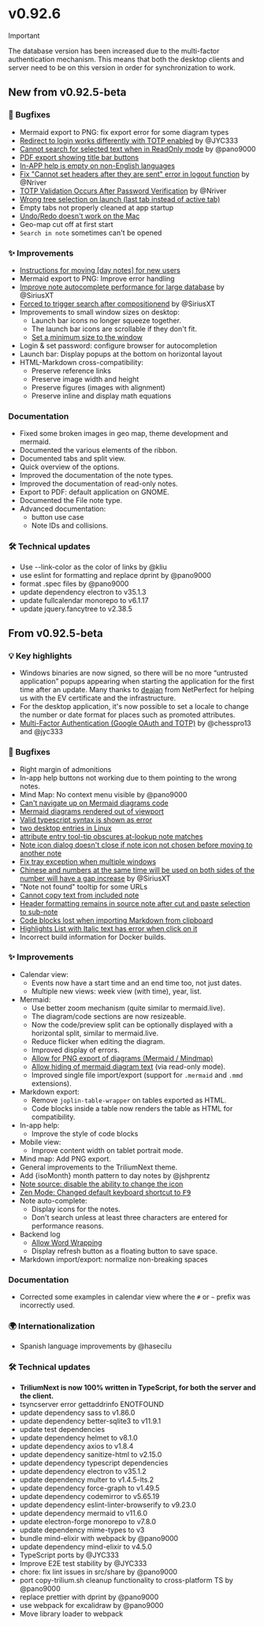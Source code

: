 # v0.92.6
> [!IMPORTANT]
> The database version has been increased due to the multi-factor authentication mechanism. This means that both the desktop clients and server need to be on this version in order for synchronization to work.

## New from v0.92.5-beta

### 🐞 Bugfixes

*   Mermaid export to PNG: fix export error for some diagram types
*   [Redirect to login works differently with TOTP enabled](https://github.com/TriliumNext/Notes/issues/1580) by @JYC333
*   [Cannot search for selected text when in ReadOnly mode](https://github.com/TriliumNext/Notes/issues/543) by @pano9000
*   [PDF export showing title bar buttons](https://github.com/TriliumNext/Notes/issues/1587)
*   [In-APP help is empty on non-English languages](https://github.com/TriliumNext/Notes/issues/1600#issuecomment-2772337007)
*   [Fix "Cannot set headers after they are sent" error in logout function](https://github.com/TriliumNext/Notes/pull/1595) by @Nriver
*   [TOTP Validation Occurs After Password Verification](https://github.com/TriliumNext/Notes/issues/1596) by @Nriver
*   [Wrong tree selection on launch (last tab instead of active tab)](https://github.com/TriliumNext/Notes/issues/1193)
*   Empty tabs not properly cleaned at app startup
*   [Undo/Redo doesn't work on the Mac](https://github.com/TriliumNext/Notes/issues/1538)
*   Geo-map cut off at first start
*   `Search in note` sometimes can't be opened

### ✨ Improvements

*   [Instructions for moving \[day notes\] for new users](https://github.com/TriliumNext/Notes/issues/46)
*   Mermaid export to PNG: Improve error handling
*   [Improve note autocomplete performance for large database](https://github.com/TriliumNext/Notes/pull/1589) by @SiriusXT
*   [Forced to trigger search after compositionend](https://github.com/TriliumNext/Notes/pull/1598/commits) by @SiriusXT
*   Improvements to small window sizes on desktop:
    *   Launch bar icons no longer squeeze together.
    *   The launch bar icons are scrollable if they don't fit.
    *   [Set a minimum size to the window](https://github.com/TriliumNext/Notes/issues/994)
*   Login & set password: configure browser for autocompletion
*   Launch bar: Display popups at the bottom on horizontal layout
*   HTML-Markdown cross-compatibility:
    *   Preserve reference links
    *   Preserve image width and height
    *   Preserve figures (images with alignment)
    *   Preserve inline and display math equations

### Documentation

*   Fixed some broken images in geo map, theme development and mermaid.
*   Documented the various elements of the ribbon.
*   Documented tabs and split view.
*   Quick overview of the options.
*   Improved the documentation of the note types.
*   Improved the documentation of read-only notes.
*   Export to PDF: default application on GNOME.
*   Documented the File note type.
*   Advanced documentation:
    *   button use case
    *   Note IDs and collisions.

### 🛠️ Technical updates

*   Use --link-color as the color of links by @kliu
*   use eslint for formatting and replace dprint by @pano9000
*   format .spec files by @pano9000
*   update dependency electron to v35.1.3
*   update fullcalendar monorepo to v6.1.17
*   update jquery.fancytree to v2.38.5

## From v0.92.5-beta

### 💡 Key highlights

*   Windows binaries are now signed, so there will be no more “untrusted application” popups appearing when starting the application for the first time after an update. Many thanks to [deajan](https://github.com/deajan) from NetPerfect for helping us with the EV certificate and the infrastructure.
*   For the desktop application, it's now possible to set a locale to change the number or date format for places such as promoted attributes.
*   [Multi-Factor Authentication (Google OAuth and TOTP)](https://github.com/TriliumNext/Notes/pull/401) by @chesspro13 and @jyc333

### 🐞 Bugfixes

*   Right margin of admonitions
*   In-app help buttons not working due to them pointing to the wrong notes.
*   Mind Map: No context menu visible by @pano9000
*   [Can't navigate up on Mermaid diagrams code](https://github.com/TriliumNext/Notes/issues/282)
*   [Mermaid diagrams rendered out of viewport](https://github.com/TriliumNext/Notes/issues/474)
*   [Valid typescript syntax is shown as error](https://github.com/TriliumNext/Notes/issues/1503)
*   [two desktop entries in Linux](https://github.com/TriliumNext/Notes/issues/1488)
*   [attribute entry tool-tip obscures at-lookup note matches](https://github.com/TriliumNext/Notes/issues/844)
*   [Note icon dialog doesn't close if note icon not chosen before moving to another note](https://github.com/TriliumNext/Notes/issues/964)
*   [Fix tray exception when multiple windows](https://github.com/TriliumNext/Notes/pull/1487)
*   [Chinese and numbers at the same time will be used on both sides of the number will have a gap increase](https://github.com/TriliumNext/Notes/issues/1327) by @SiriusXT
*   "Note not found" tooltip for some URLs
*   [Cannot copy text from included note](https://github.com/TriliumNext/Notes/issues/588)
*   [Header formatting remains in source note after cut and paste selection to sub-note](https://github.com/TriliumNext/Notes/issues/687)
*   [Code blocks lost when importing Markdown from clipboard](https://github.com/TriliumNext/Notes/issues/1530)
*   [Highlights List with Italic text has error when click on it](https://github.com/TriliumNext/Notes/issues/1555)
*   Incorrect build information for Docker builds.

### ✨ Improvements

*   Calendar view:
    *   Events now have a start time and an end time too, not just dates.
    *   Multiple new views: week view (with time), year, list.
*   Mermaid:
    *   Use better zoom mechanism (quite similar to mermaid.live).
    *   The diagram/code sections are now resizeable.
    *   Now the code/preview split can be optionally displayed with a horizontal split, similar to mermaid.live.
    *   Reduce flicker when editing the diagram.
    *   Improved display of errors.
    *   [Allow for PNG export of diagrams (Mermaid / Mindmap)](https://github.com/TriliumNext/Notes/issues/536)
    *   [Allow hiding of mermaid diagram text](https://github.com/TriliumNext/Notes/issues/922) (via read-only mode).
    *   Improved single file import/export (support for `.mermaid` and `.mmd` extensions).
*   Markdown export:
    *   Remove `joplin-table-wrapper` on tables exported as HTML.
    *   Code blocks inside a table now renders the table as HTML for compatibility.
*   In-app help:
    *   Improve the style of code blocks
*   Mobile view:
    *   Improve content width on tablet portrait mode.
*   Mind map: Add PNG export.
*   General improvements to the TriliumNext theme.
*   Add {isoMonth} month pattern to day notes by @jshprentz
*   [Note source: disable the ability to change the icon](https://github.com/TriliumNext/Notes/issues/1377)
*   [Zen Mode: Changed default keyboard shortcut to <kbd>F9</kbd>](https://github.com/TriliumNext/Notes/issues/1372)
*   Note auto-complete:
    *   Display icons for the notes.
    *   Don't search unless at least three characters are entered for performance reasons.
*   Backend log
    *   [Allow Word Wrapping](https://github.com/TriliumNext/Notes/issues/1496)
    *   Display refresh button as a floating button to save space.
*   Markdown import/export: normalize non-breaking spaces

### Documentation

*   Corrected some examples in calendar view where the `#` or `~` prefix was incorrectly used.

### 🌍 Internationalization

*   Spanish language improvements by @hasecilu

### 🛠️ Technical updates

*   **TriliumNext is now 100% written in TypeScript, for both the server and the client.**
*   tsyncserver error gettaddrinfo ENOTFOUND
*   update dependency sass to v1.86.0
*   update dependency better-sqlite3 to v11.9.1
*   update test dependencies
*   update dependency helmet to v8.1.0
*   update dependency axios to v1.8.4
*   update dependency sanitize-html to v2.15.0
*   update dependency typescript dependencies
*   update dependency electron to v35.1.2
*   update dependency multer to v1.4.5-lts.2
*   update dependency force-graph to v1.49.5
*   update dependency codemirror to v5.65.19
*   update dependency eslint-linter-browserify to v9.23.0
*   update dependency mermaid to v11.6.0
*   update electron-forge monorepo to v7.8.0
*   update dependency mime-types to v3
*   bundle mind-elixir with webpack by @pano9000
*   update dependency mind-elixir to v4.5.0
*   TypeScript ports by @JYC333
*   Improve E2E test stability by @JYC333
*   chore: fix lint issues in src/share by @pano9000
*   port copy-trilium.sh cleanup functionality to cross-platform TS by @pano9000
*   replace prettier with dprint by @pano9000
*   use webpack for excalidraw by @pano9000
*   Move library loader to webpack